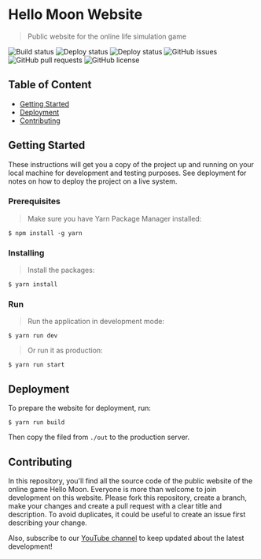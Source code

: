 # Hello Moon Website
> Public website for the online life simulation game

![Build status](https://img.shields.io/azure-devops/build/hellomoongame/474c3413-aef9-490b-b098-0355e6ecca46/2?style=flat-square)
![Deploy status](https://img.shields.io/azure-devops/release/hellomoongame/474c3413-aef9-490b-b098-0355e6ecca46/2/2?style=flat-square)
![Deploy status](https://img.shields.io/netlify/1b8fd276-1d98-4e97-a3e2-0d9c6aeda309?style=flat-square)
![GitHub issues](https://img.shields.io/github/issues-raw/HelloMoonGame/website?style=flat-square&label=issues)
![GitHub pull requests](https://img.shields.io/github/issues-pr-raw/HelloMoonGame/website?label=pull%20requests&style=flat-square)
![GitHub license](https://img.shields.io/github/license/HelloMoonGame/website?style=flat-square)

## Table of Content
- [Getting Started](#Getting%20Started)
- [Deployment](#Deployment)
- [Contributing](#Contributing)

## Getting Started
These instructions will get you a copy of the project up and running on your local machine for development and testing purposes. See deployment for notes on how to deploy the project on a live system.

### Prerequisites
> Make sure you have Yarn Package Manager installed:
```
$ npm install -g yarn
```

### Installing
> Install the packages:
```
$ yarn install
```

### Run
> Run the application in development mode:
```
$ yarn run dev
```
> Or run it as production:
```
$ yarn run start
```

## Deployment
To prepare the website for deployment, run:
```
$ yarn run build
```
Then copy the filed from `./out` to the production server.

## Contributing
In this repository, you'll find all the source code of the public website of the online game Hello Moon. Everyone is more than welcome to join development on this website. Please fork this repository, create a branch, make your changes and create a pull request with a clear title and description. To avoid duplicates, it could be useful to create an issue first describing your change.

Also, subscribe to our [YouTube channel](https://www.youtube.com/channel/UCLmFLctb6jsUP-YIc3yhfCw/) to keep updated about the latest development!

